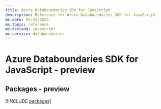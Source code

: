 ```yaml
---
title: Azure Databoundaries SDK for JavaScript
description: Reference for Azure Databoundaries SDK for JavaScript
ms.date: 02/21/2025
ms.topic: reference
ms.devlang: javascript
ms.service: databoundaries
---
```

# Azure Databoundaries SDK for JavaScript - preview
## Packages - preview
[!INCLUDE [packages](databoundaries-index.md)]